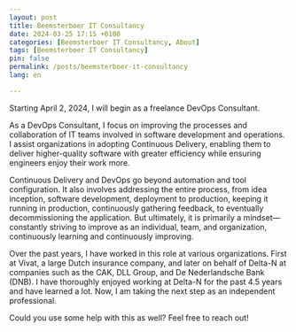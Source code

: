 ```yaml
---
layout: post
title: Beemsterboer IT Consultancy
date: 2024-03-25 17:15 +0100
categories: [Beemsterboer IT Consultancy, About]
tags: [Beemsterboer IT Consultancy]
pin: false
permalink: /posts/beemsterboer-it-consultancy
lang: en

---
```


Starting April 2, 2024, I will begin as a freelance DevOps Consultant.

As a DevOps Consultant, I focus on improving the processes and collaboration of
IT teams involved in software development and operations. I assist organizations
in adopting Continuous Delivery, enabling them to deliver higher-quality software
with greater efficiency while ensuring engineers enjoy their work more.

Continuous Delivery and DevOps go beyond automation and tool configuration. It
also involves addressing the entire process, from idea inception, software
development, deployment to production, keeping it running in production,
continuously gathering feedback, to eventually decommissioning the application.
But ultimately, it is primarily a mindset—constantly striving to improve as an
individual, team, and organization, continuously learning and continuously
improving.

Over the past years, I have worked in this role at various organizations. First at
Vivat, a large Dutch insurance company, and later on behalf of Delta-N at companies
such as the CAK, DLL Group, and De Nederlandsche Bank (DNB). I have thoroughly
enjoyed working at Delta-N for the past 4.5 years and have learned a lot. Now, I
am taking the next step as an independent professional.

Could you use some help with this as well? Feel free to reach out!
